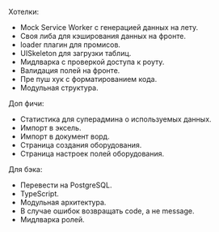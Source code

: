 Хотелки:
- Mock Service Worker с генерацией данных на лету.
- Своя либа для кэширования данных на фронте.
- loader плагин для промисов.
- UISkeleton для загрузки таблиц.
- Мидлварка с проверкой доступа к роуту.
- Валидация полей на фронте.
- Пре пуш хук с форматированием кода.
- Модульная структура.

Доп фичи:
- Статистика для суперадмина о используемых данных.
- Импорт в эксель.
- Импорт в документ ворд.
- Страница создания оборудования.
- Страница настроек полей оборудования.

Для бэка:
- Перевести на PostgreSQL.
- TypeScript.
- Модульная архитектура.
- В случае ошибок возвращать code, а не message.
- Мидлварка ролей.
